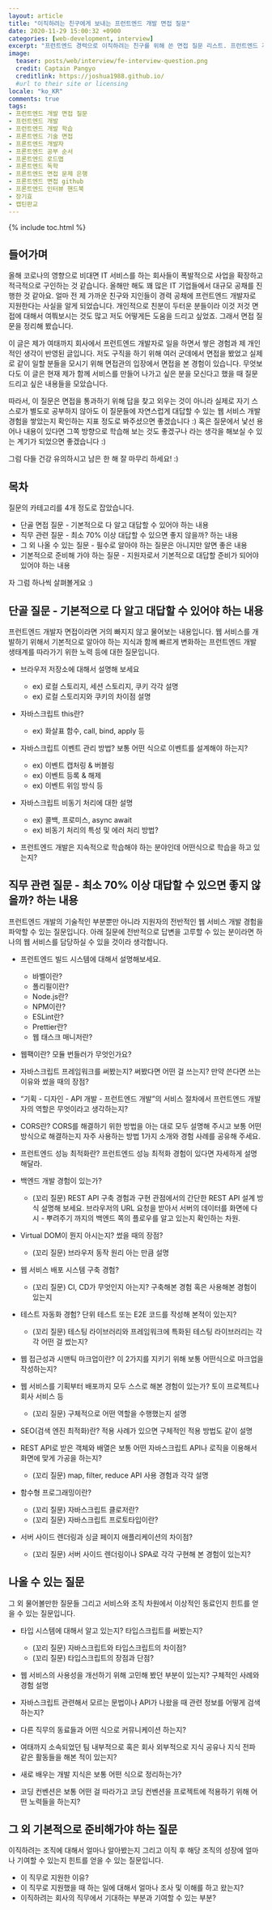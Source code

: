 ```yaml
---
layout: article
title: "이직하려는 친구에게 보내는 프런트엔드 개발 면접 질문"
date: 2020-11-29 15:00:32 +0900
categories: [web-development, interview]
excerpt: "프런트엔드 경력으로 이직하려는 친구를 위해 쓴 면접 질문 리스트. 프런트엔드 개발자 면접 질문"
image:
  teaser: posts/web/interview/fe-interview-question.png
  credit: Captain Pangyo
  creditlink: https://joshua1988.github.io/
  #url to their site or licensing
locale: "ko_KR"
comments: true
tags:
- 프런트엔드 개발 면접 질문
- 프런트엔드 개발
- 프런트엔드 개발 학습
- 프론트엔드 기술 면접
- 프론트엔드 개발자
- 프론트엔드 공부 순서
- 프론트엔드 로드맵
- 프론트엔드 독학
- 프론트엔드 면접 문제 은행
- 프론트엔드 면접 github
- 프론트엔드 인터뷰 핸드북
- 장기효
- 캡틴판교
---
```

{% include toc.html %}

## 들어가며

올해 코로나의 영향으로 비대면 IT 서비스를 하는 회사들이 폭발적으로 사업을 확장하고 적극적으로 구인하는 것 같습니다. 올해만 해도 꽤 많은 IT 기업들에서 대규모 공채를 진행한 것 같아요. 얼마 전 제 가까운 친구와 지인들이 경력 공채에 프런트엔드 개발자로 지원한다는 사실을 알게 되었습니다. 개인적으로 친분이 두터운 분들이라 이것 저것 면접에 대해서 여쭤보시는 것도 많고 저도 어떻게든 도움을 드리고 싶었죠. 그래서 면접 질문을 정리해 봤습니다.

이 글은 제가 여태까지 회사에서 프런트엔드 개발자로 일을 하면서 쌓은 경험과 제 개인적인 생각이 반영된 글입니다. 저도 구직을 하기 위해 여러 군데에서 면접을 봤었고 실제로 같이 일할 분들을 모시기 위해 면접관의 입장에서 면접을 본 경험이 있습니다. 무엇보다도 이 글은 현재 제가 함께 서비스를 만들어 나가고 싶은 분을 모신다고 했을 때 질문드리고 싶은 내용들을 모았습니다.

따라서, 이 질문은 면접을 통과하기 위해 답을 찾고 외우는 것이 아니라 실제로 자기 스스로가 별도로 공부하지 않아도 이 질문들에 자연스럽게 대답할 수 있는 웹 서비스 개발 경험을 쌓았는지 확인하는 지표 정도로 봐주셨으면 좋겠습니다 :) 혹은 질문에서 낯선 용어나 내용이 있다면 그쪽 방향으로 학습해 보는 것도 좋겠구나 라는 생각을 해보실 수 있는 계기가 되었으면 좋겠습니다 :)

그럼 다들 건강 유의하시고 남은 한 해 잘 마무리 하세요! :)

## 목차

질문의 카테고리를 4개 정도로 잡았습니다.

- 단골 면접 질문 - 기본적으로 다 알고 대답할 수 있어야 하는 내용
- 직무 관련 질문 - 최소 70% 이상 대답할 수 있으면 좋지 않을까? 하는 내용
- 그 외 나올 수 있는 질문 - 필수로 알아야 하는 질문은 아니지만 알면 좋은 내용
- 기본적으로 준비해 가야 하는 질문 - 지원자로서 기본적으로 대답할 준비가 되어야 있어야 하는 내용

자 그럼 하나씩 살펴볼게요 :)

## 단골 질문 - 기본적으로 다 알고 대답할 수 있어야 하는 내용

프런트엔드 개발자 면접이라면 거의 빠지지 않고 물어보는 내용입니다. 웹 서비스를 개발하기 위해서 기본적으로 알아야 하는 지식과 함께 빠르게 변화하는 프런트엔드 개발 생태계를 따라가기 위한 노력 등에 대한 질문입니다.

- 브라우저 저장소에 대해서 설명해 보세요

  - ex) 로컬 스토리지, 세션 스토리지, 쿠키 각각 설명
  - ex) 로컬 스토리지와 쿠키의 차이점 설명

- 자바스크립트 this란?

  - ex) 화살표 함수, call, bind, apply 등

- 자바스크립트 이벤트 관리 방법? 보통 어떤 식으로 이벤트를 설계해야 하는지?

  - ex) 이벤트 캡처링 & 버블링
  - ex) 이벤트 등록 & 해제
  - ex) 이벤트 위임 방식 등

- 자바스크립트 비동기 처리에 대한 설명

  - ex) 콜백, 프로미스, async await
  - ex) 비동기 처리의 특성 및 에러 처리 방법?

- 프런트엔드 개발은 지속적으로 학습해야 하는 분야인데 어떤식으로 학습을 하고 있는지?

## 직무 관련 질문 - 최소 70% 이상 대답할 수 있으면 좋지 않을까? 하는 내용

프런트엔드 개발의 기술적인 부분뿐만 아니라 지원자의 전반적인 웹 서비스 개발 경험을 파악할 수 있는 질문입니다. 아래 질문에 전반적으로 답변을 고루할 수 있는 분이라면 하나의 웹 서비스를 담당하실 수 있을 것이라 생각합니다.

- 프런트엔드 빌드 시스템에 대해서 설명해보세요.

  - 바벨이란?
  - 폴리필이란?
  - Node.js란?
  - NPM이란?
  - ESLint란?
  - Prettier란?
  - 웹 태스크 매니저란?

- 웹팩이란? 모듈 번들러가 무엇인가요?
- 자바스크립트 프레임워크를 써봤는지? 써봤다면 어떤 걸 쓰는지? 만약 쓴다면 쓰는 이유와 썼을 때의 장점?
- “기획 - 디자인 - API 개발 - 프런트엔드 개발”의 서비스 절차에서 프런트엔드 개발자의 역할은 무엇이라고 생각하는지?
- CORS란? CORS를 해결하기 위한 방법을 아는 대로 모두 설명해 주시고 보통 어떤 방식으로 해결하는지 자주 사용하는 방법 1가지 소개와 경험 사례를 공유해 주세요.
- 프런트엔드 성능 최적화란? 프런트엔드 성능 최적화 경험이 있다면 자세하게 설명 해달라.
- 백엔드 개발 경험이 있는가?

  - (꼬리 질문) REST API 구축 경험과 구현 관점에서의 간단한 REST API 설계 방식 설명해 보세요. 브라우저의 URL 요청을 받아서 서버의 데이터를 화면에 다시 - 뿌려주기 까지의 백엔드 쪽의 플로우를 알고 있는지 확인하는 차원.
  
- Virtual DOM이 뭔지 아시는지? 썼을 때의 장점?

  - (꼬리 질문) 브라우저 동작 원리 아는 만큼 설명

- 웹 서비스 배포 시스템 구축 경험?

  - (꼬리 질문) CI, CD가 무엇인지 아는지? 구축해본 경험 혹은 사용해본 경험이 있는지

- 테스트 자동화 경험? 단위 테스트 또는 E2E 코드를 작성해 본적이 있는지?

  - (꼬리 질문) 테스팅 라이브러리와 프레임워크에 특화된 테스팅 라이브러리는 각각 어떤 걸 썼는지?

- 웹 접근성과 시맨틱 마크업이란? 이 2가지를 지키기 위해 보통 어떤식으로 마크업을 작성하는지?
- 웹 서비스를 기획부터 배포까지 모두 스스로 해본 경험이 있는가? 토이 프로젝트나 회사 서비스 등

  - (꼬리 질문) 구체적으로 어떤 역할을 수행했는지 설명

- SEO(검색 엔진 최적화)란? 적용 사례가 있으면 구체적인 적용 방법도 같이 설명
- REST API로 받은 객체와 배열은 보통 어떤 자바스크립트 API나 로직을 이용해서 화면에 맞게 가공을 하는지?

  - (꼬리 질문) map, filter, reduce API 사용 경험과 각각 설명

- 함수형 프로그래밍이란?

  - (꼬리 질문) 자바스크립트 클로저란?
  - (꼬리 질문) 자바스크립트 프로토타입이란?

- 서버 사이드 렌더링과 싱글 페이지 애플리케이션의 차이점?

  - (꼬리 질문) 서버 사이드 렌더링이나 SPA로 각각 구현해 본 경험이 있는지?

## 나올 수 있는 질문

그 외 물어볼만한 질문들 그리고 서비스와 조직 차원에서 이상적인 동료인지 힌트를 얻을 수 있는 질문입니다.

- 타입 시스템에 대해서 알고 있는지? 타입스크립트를 써봤는지?

  - (꼬리 질문) 자바스크립트와 타입스크립트의 차이점?
  - (꼬리 질문) 타입스크립트의 장점과 단점?

- 웹 서비스의 사용성을 개선하기 위해 고민해 봤던 부분이 있는지? 구체적인 사례와 경험 설명
- 자바스크립트 관련해서 모르는 문법이나 API가 나왔을 때 관련 정보를 어떻게 검색하는지?
- 다른 직무의 동료들과 어떤 식으로 커뮤니케이션 하는지?
- 여태까지 소속되었던 팀 내부적으로 혹은 회사 외부적으로 지식 공유나 지식 전파 같은 활동들을 해본 적이 있는지?
- 새로 배우는 개발 지식은 보통 어떤 식으로 정리하는가?
- 코딩 컨벤션은 보통 어떤 걸 따라가고 코딩 컨벤션을 프로젝트에 적용하기 위해 어떤 노력들을 하는지?

## 그 외 기본적으로 준비해가야 하는 질문

이직하려는 조직에 대해서 얼마나 알아봤는지 그리고 이직 후 해당 조직의 성장에 얼마나 기여할 수 있는지 힌트를 얻을 수 있는 질문입니다.

- 이 직무로 지원한 이유?
- 이 직무로 지원했을 때 하는 일에 대해서 얼마나 조사 및 이해를 하고 왔는지?
- 이직하려는 회사의 직무에서 기대하는 부분과 기여할 수 있는 부분?